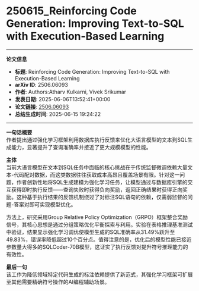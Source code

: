 # 250615_Reinforcing Code Generation: Improving Text-to-SQL with Execution-Based Learning

---
**论文信息**

- **标题**: Reinforcing Code Generation: Improving Text-to-SQL with Execution-Based Learning
- **arXiv ID**: 2506.06093
- **作者**: Authors:Atharv Kulkarni, Vivek Srikumar
- **发表日期**: 2025-06-06T13:52:41+00:00
- **论文链接**: [2506.06093](https://arxiv.org/abs/2506.06093)
- **总结生成时间**: 2025-06-15 19:24:22

---

**一句话概要**  
作者提出通过强化学习框架利用数据库执行反馈来优化大语言模型的文本到SQL生成能力，显著提升了查询准确率并接近了更大规模模型的性能。

**主体**  
当前大语言模型在文本到SQL任务中面临的核心挑战在于传统监督微调依赖大量文本-代码配对数据，而这类数据往往获取成本高昂且覆盖场景有限。针对这一问题，作者创新性地将SQL生成建模为强化学习任务，让模型通过与数据库引擎的交互获得即时执行反馈——查询失败时获得负向奖励，返回正确结果时获得正向奖励。这种基于执行结果的反馈机制绕过了对标注SQL语句的依赖，仅需弱监督的问题-答案对即可实现模型优化。

方法上，研究采用Group Relative Policy Optimization（GRPO）框架整合奖励信号，其核心思想是通过分组策略优化平衡探索与利用。实验在表格推理基准测试中验证，结果显示强化学习调优使模型生成的SQL准确率从31.49%跃升至49.83%，错误率降低超过10个百分点。值得注意的是，优化后的模型性能已接近参数量大得多的SQLCoder-70B模型，这证实了执行反馈对提升符号推理能力的有效性。

**最后一句**  
该工作为降低领域特定代码生成的标注依赖提供了新范式，其强化学习框架可扩展至其他需要精确符号操作的AI编程辅助场景。